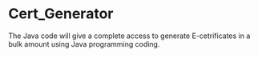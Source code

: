 # Cert_Generator
The Java  code will give a complete access to generate E-cetrificates in a bulk amount using Java programming coding.
